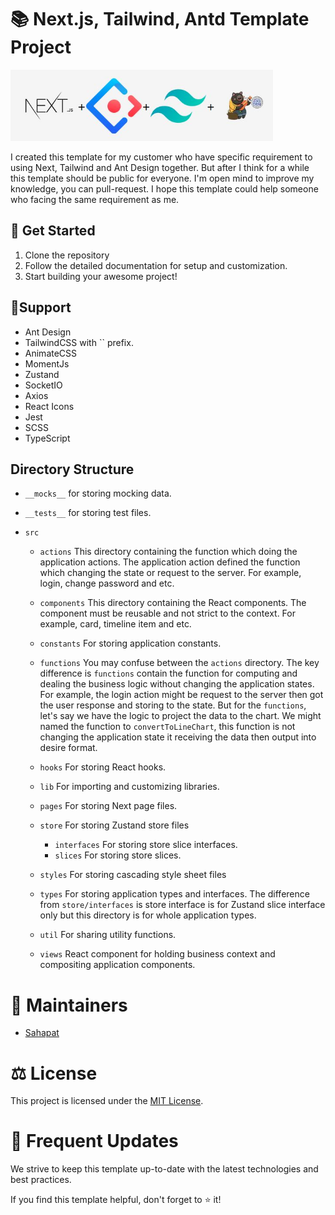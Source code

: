# 📚 Next.js, Tailwind, Antd Template Project

<img src="https://github.com/Sahapat/Next-Tailwind-Antd-Template/blob/master/captures/Landing.JPG" width="420"/>

I created this template for my customer who have specific requirement to using Next, Tailwind and Ant Design together. But after I think for a while this template should be public for everyone. I'm open mind to improve my knowledge, you can pull-request. I hope this template could help someone who facing the same requirement as me.

## 🚀 Get Started

1. Clone the repository
2. Follow the detailed documentation for setup and customization.
3. Start building your awesome project!

## 🌟Support

- Ant Design
- TailwindCSS with `` prefix.
- AnimateCSS
- MomentJs
- Zustand
- SocketIO
- Axios
- React Icons
- Jest
- SCSS
- TypeScript

## Directory Structure

- `__mocks__` for storing mocking data.
- `__tests__` for storing test files.
- `src`

  - `actions` This directory containing the function which doing the application actions. The application action defined the function which changing the state or request to the server. For example, login, change password and etc.

  - `components` This directory containing the React components. The component must be reusable and not strict to the context. For example, card, timeline item and etc.

  - `constants` For storing application constants.

  - `functions` You may confuse between the `actions` directory. The key difference is `functions` contain the function for computing and dealing the business logic without changing the application states. For example, the login action might be request to the server then got the user response and storing to the state. But for the `functions`, let's say we have the logic to project the data to the chart. We might named the function to `convertToLineChart`, this function is not changing the application state it receiving the data then output into desire format.

  - `hooks` For storing React hooks.

  - `lib` For importing and customizing libraries.

  - `pages` For storing Next page files.

  - `store` For storing Zustand store files

    - `interfaces` For storing store slice interfaces.
    - `slices` For storing store slices.

  - `styles` For storing cascading style sheet files

  - `types` For storing application types and interfaces. The difference from `store/interfaces` is store interface is for Zustand slice interface only but this directory is for whole application types.

  - `util` For sharing utility functions.
  - `views` React component for holding business context and compositing application components.

# 👥 Maintainers

- [Sahapat](https://github.com/Sahapat)

# ⚖️ License

This project is licensed under the [MIT License](LICENSE).

# 🔄 Frequent Updates

We strive to keep this template up-to-date with the latest technologies and best practices.

If you find this template helpful, don't forget to ⭐️ it!
